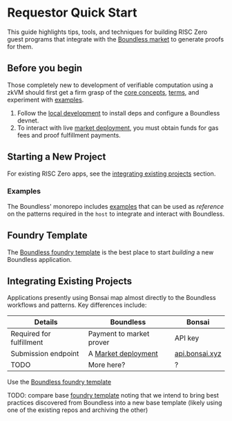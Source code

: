 # Requestor Quick Start

This guide highlights tips, tools, and techniques for building RISC Zero guest programs that integrate with the [Boundless market][page-market] to generate proofs for them.

## Before you begin

<div class="warning">

Those completely new to development of verifiable computation using a zkVM should first get a firm grasp of the [core concepts][r0-docs], [terms][r0-terms], and experiment with [examples][r0-examples].

</div>

1. Follow the [local development][page-local-dev] to install deps and configure a Boundless devnet.
2. To interact with live [market deployment][page-deployments], you must obtain funds for gas fees and proof fulfillment payments.

## Starting a New Project

<div class="warning">

For existing RISC Zero apps, see the [integrating existing projects](#integrating-existing-projects) section.

</div>

### Examples

The Boundless' monorepo includes [examples][boundless-examples] that can be used as _reference_ on the patterns required in the `host` to integrate and interact with Boundless.

## Foundry Template

The [Boundless foundry template][boundless-foundry-template] is the best place to start _building_ a new Boundless application.

## Integrating Existing Projects

Applications presently using Bonsai map almost directly to the Boundless workflows and patterns.
Key differences include:

| Details                  | Boundless                               | Bonsai                               |
| ------------------------ | --------------------------------------- | ------------------------------------ |
| Required for fulfillment | Payment to market prover                | API key                              |
| Submission endpoint      | A [Market deployment][page-deployments] | [api.bonsai.xyz](https://bonsai.xyz) |
| TODO                     | More here?                              | ?                                    |

Use the [Boundless foundry template][boundless-foundry-template]

TODO: compare base [foundry template][r0-foundry-template] noting that we intend to bring best practices discovered from Boundless into a new base template (likely using one of the existing repos and archiving the other)

[r0-docs]: https://dev.risczero.com/api
[r0-terms]: https://dev.risczero.com/terminology

<!-- TODO versioning of all links https://linear.app/risczero/issue/DR-369/version-all-links-correctly-in-the-boundless-book -->

[r0-examples]: https://github.com/risc0/risc0/tree/release-1.1/examples
[boundless-examples]: https://github.com/boundless-xyz/boundless/tree/main/examples/
[boundless-repo]: https://github.com/boundless-xyz/boundless/
[boundless-foundry-template]: https://github.com/boundless-xyz/boundless-foundry-template/
[r0-foundry-template]: https://github.com/risc0/risc0-foundry-template/
[page-deployments]: ../market/deployments.md
[page-local-dev]: ../market/local-development.md
[page-market]: ../market/README.md
